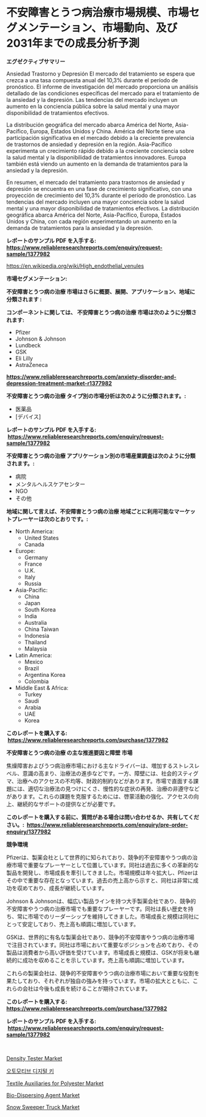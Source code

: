 <p><h1>不安障害とうつ病治療市場規模、市場セグメンテーション、市場動向、及び2031年までの成長分析予測</h1></p><p><strong>エグゼクティブサマリー</strong></p>
<p><p>Ansiedad Trastorno y Depresión El mercado del tratamiento se espera que crezca a una tasa compuesta anual del 10,3% durante el período de pronóstico. El informe de investigación del mercado proporciona un análisis detallado de las condiciones específicas del mercado para el tratamiento de la ansiedad y la depresión. Las tendencias del mercado incluyen un aumento en la conciencia pública sobre la salud mental y una mayor disponibilidad de tratamientos efectivos. </p><p>La distribución geográfica del mercado abarca América del Norte, Asia-Pacífico, Europa, Estados Unidos y China. América del Norte tiene una participación significativa en el mercado debido a la creciente prevalencia de trastornos de ansiedad y depresión en la región. Asia-Pacífico experimenta un crecimiento rápido debido a la creciente conciencia sobre la salud mental y la disponibilidad de tratamientos innovadores. Europa también está viendo un aumento en la demanda de tratamientos para la ansiedad y la depresión.</p><p>En resumen, el mercado del tratamiento para trastornos de ansiedad y depresión se encuentra en una fase de crecimiento significativo, con una proyección de crecimiento del 10,3% durante el período de pronóstico. Las tendencias del mercado incluyen una mayor conciencia sobre la salud mental y una mayor disponibilidad de tratamientos efectivos. La distribución geográfica abarca América del Norte, Asia-Pacífico, Europa, Estados Unidos y China, con cada región experimentando un aumento en la demanda de tratamientos para la ansiedad y la depresión.</p></p>
<p><strong>レポートのサンプル PDF を入手する: <a href="https://www.reliableresearchreports.com/enquiry/request-sample/1377982">https://www.reliableresearchreports.com/enquiry/request-sample/1377982</a></strong></p>
<p><a href="https://en.wikipedia.org/wiki/High_endothelial_venules">https://en.wikipedia.org/wiki/High_endothelial_venules</a></p>
<p><strong>市場セグメンテーション:</strong></p>
<p><strong> 不安障害とうつ病の治療 市場はさらに概要、展開、アプリケーション、地域に分類されます :</strong></p>
<p><strong>コンポーネントに関しては、 不安障害とうつ病の治療 市場は次のように分類されます: &nbsp;</strong></p>
<p><ul><li>Pfizer</li><li>Johnson & Johnson</li><li>Lundbeck</li><li>GSK</li><li>Eli Lilly</li><li>AstraZeneca</li></ul></p>
<p><strong><a href="https://www.reliableresearchreports.com/anxiety-disorder-and-depression-treatment-market-r1377982">https://www.reliableresearchreports.com/anxiety-disorder-and-depression-treatment-market-r1377982</a></strong></p>
<p><strong> 不安障害とうつ病の治療 タイプ別の市場分析は次のように分類されます。:</strong></p>
<p><ul><li>医薬品</li><li>[デバイス]</li></ul></p>
<p><strong>レポートのサンプル PDF を入手する: &nbsp;<a href="https://www.reliableresearchreports.com/enquiry/request-sample/1377982">https://www.reliableresearchreports.com/enquiry/request-sample/1377982</a></strong></p>
<p><strong> 不安障害とうつ病の治療 アプリケーション別の市場産業調査は次のように分類されます。:</strong></p>
<p><ul><li>病院</li><li>メンタルヘルスケアセンター</li><li>NGO</li><li>その他</li></ul></p>
<p><strong>地域に関して言えば、不安障害とうつ病の治療 地域ごとに利用可能なマーケットプレーヤーは次のとおりです。:</strong></p>
<p><ul>
    <li>
        North America:
        <ul>
            <li>United States</li>
            <li>Canada</li>
        </ul>
    </li>
    <li>
        Europe:
        <ul>
            <li>Germany</li>
            <li>France</li>
            <li>U.K.</li>
            <li>Italy</li>
            <li>Russia</li>
        </ul>
    </li>
    <li>
        Asia-Pacific:
        <ul>
            <li>China</li>
            <li>Japan</li>
            <li>South Korea</li>
            <li>India</li>
            <li>Australia</li>
            <li>China Taiwan</li>
            <li>Indonesia</li>
            <li>Thailand</li>
            <li>Malaysia</li>
        </ul>
    </li>
    <li>
        Latin America:
        <ul>
            <li>Mexico</li>
            <li>Brazil</li>
            <li>Argentina Korea</li>
            <li>Colombia</li>
        </ul>
    </li>
    <li>
        Middle East & Africa:
        <ul>
            <li>Turkey</li>
            <li>Saudi</li>
            <li>Arabia</li>
            <li>UAE</li>
            <li>Korea</li>
        </ul>
    </li>
    </ul></p>
<p><strong>このレポートを購入する: &nbsp;<a href="https://www.reliableresearchreports.com/purchase/1377982">https://www.reliableresearchreports.com/purchase/1377982</a></strong></p>
<p><strong>不安障害とうつ病の治療 の主な推進要因と障壁 市場</strong></p>
<p><p>焦燥障害およびうつ病治療市場における主なドライバーは、増加するストレスレベル、意識の高まり、治療法の進歩などです。一方、障壁には、社会的スティグマ、治療へのアクセスの不均等、財政的制約などがあります。市場で直面する課題には、適切な治療法の見つけにくさ、慢性的な症状の再発、治療の非遵守などがあります。これらの課題を克服するためには、啓蒙活動の強化、アクセスの向上、継続的なサポートの提供などが必要です。</p></p>
<p><strong>このレポートを購入する前に、質問がある場合は問い合わせるか、共有してください。:&nbsp; <a href="https://www.reliableresearchreports.com/enquiry/pre-order-enquiry/1377982">https://www.reliableresearchreports.com/enquiry/pre-order-enquiry/1377982</a></strong></p>
<p><strong>競争環境</strong></p>
<p><p>Pfizerは、製薬会社として世界的に知られており、競争的不安障害やうつ病の治療市場で重要なプレーヤーとして位置しています。同社は過去に多くの革新的な製品を開発し、市場成長を牽引してきました。市場規模は年々拡大し、Pfizerはその中で重要な存在となっています。過去の売上高から示すと、同社は非常に成功を収めており、成長が継続しています。</p><p>Johnson & Johnsonは、幅広い製品ラインを持つ大手製薬会社であり、競争的不安障害やうつ病の治療市場でも重要なプレーヤーです。同社は長い歴史を持ち、常に市場でのリーダーシップを維持してきました。市場成長と規模は同社にとって安定しており、売上高も順調に増加しています。</p><p>GSKは、世界的に有名な製薬会社であり、競争的不安障害やうつ病の治療市場で注目されています。同社は市場において重要なポジションを占めており、その製品は消費者から高い評価を受けています。市場成長と規模は、GSKが将来も継続的に成功を収めることを示しています。売上高も順調に増加しています。</p><p>これらの製薬会社は、競争的不安障害やうつ病の治療市場において重要な役割を果たしており、それぞれが独自の強みを持っています。市場の拡大とともに、これらの会社は今後も成長を続けることが期待されています。</p></p>
<p><strong>このレポートを購入する: &nbsp; <a href="https://www.reliableresearchreports.com/purchase/1377982">https://www.reliableresearchreports.com/purchase/1377982</a></strong></p>
<p><strong>レポートのサンプル PDF を入手する: &nbsp;<a href="https://www.reliableresearchreports.com/enquiry/request-sample/1377982">https://www.reliableresearchreports.com/enquiry/request-sample/1377982</a></strong><strong></strong></p>
<p>&nbsp;</p>
<p><p><a href="https://www.linkedin.com/pulse/density-tester-industry-analysis-report-its-market-size-share-jsqyf?trackingId=tsM9MveT89rhVe7RnR%2B7Dw%3D%3D">Density Tester Market</a></p><p><a href="https://github.com/LuckeyCorbin/Market-Research-Report-List-2/blob/main/911413127293.md">오토모티브 디지털 키</a></p><p><a href="https://github.com/DarrenSipes1990/Market-Research-Report-List-2/blob/main/textile-auxiliaries-for-polyester-market.md">Textile Auxiliaries for Polyester Market</a></p><p><a href="https://github.com/Airanohannonzb68e5pb53oc1/Market-Research-Report-List-3/blob/main/bio-dispersing-agent-market.md">Bio-Dispersing Agent Market</a></p><p><a href="https://www.linkedin.com/pulse/global-snow-sweeper-truck-market-product-type-application-t5iqc?trackingId=aBkumg5brWeznfRXYnLhdw%3D%3D">Snow Sweeper Truck Market</a></p></p>
